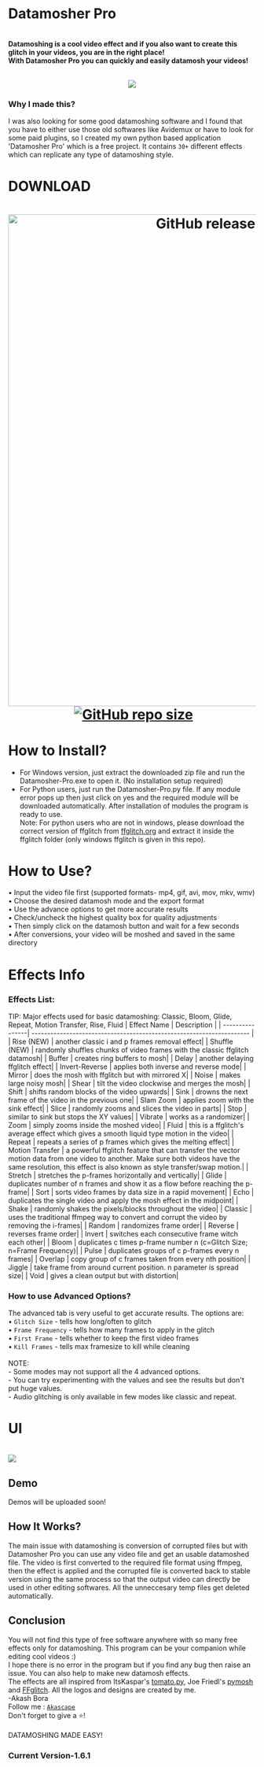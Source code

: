 # Datamosher Pro
<br><b>Datamoshing is a cool video effect and if you also want to create this glitch in your videos, you are in the right place!
<br>With Datamosher Pro you can quickly and easily datamosh your videos!</b><br>
<br><p align='center'><img src="https://user-images.githubusercontent.com/89206401/141642297-7c62cf6f-7024-430f-88a2-c9cbbf0dc655.png"></p>
### Why I made this?
I was also looking for some good datamoshing software and I found that you have to either use those old softwares like Avidemux or have to look for some paid plugins, so I created my own python based application 'Datamosher Pro' which is a free project. It contains `30+` different effects which can replicate any type of datamoshing style.
# DOWNLOAD
# <p align='center'> [<img alt="GitHub release (latest by date)" src="https://img.shields.io/github/v/release/Akascape/Datamosher-Pro?display_name=release&label=Windows&logo=Windows&logoColor=019df4&style=for-the-badge" width="1000">](https://github.com/Akascape/Datamosher-Pro/releases/download/Datamosher_Prov1.6/Datamosher_Pro_win64.zip)  [<img alt="GitHub repo size" src="https://img.shields.io/github/repo-size/Akascape/Datamosher-Pro?color=9508e2&label=Source%20Code&logo=Python&logoColor=yellow&style=for-the-badge">](https://github.com/Akascape/Datamosher-Pro/releases/download/Datamosher_Prov1.6/Datamosher_Pro-python_version.zip) </p>
# How to Install?
- For Windows version, just extract the downloaded zip file and run the Datamosher-Pro.exe to open it. (No installation setup required)
- For Python users, just run the Datamosher-Pro.py file. If any module error pops up then just click on yes and the required module will be downloaded automatically. After installation of modules the program is ready to use.
<br>Note: For python users who are not in windows, please download the correct version of ffglitch from [ffglitch.org](https://ffglitch.org/) and extract it inside the ffglitch folder (only windows ffglitch is given in this repo).
# How to Use?
• Input the video file first (supported formats- mp4, gif, avi, mov, mkv, wmv)
<br>• Choose the desired datamosh mode and the export format
<br>• Use the advance options to get more accurate results
<br>• Check/uncheck the highest quality box for quality adjustments
<br>• Then simply click on the datamosh button and wait for a few seconds
<br>• After conversions, your video will be moshed and saved in the same directory
# Effects Info
### Effects List:
TIP: Major effects used for basic datamoshing: Classic, Bloom, Glide, Repeat, Motion Transfer, Rise, Fluid
| Effect Name     | Description                                                           |
| ----------------| --------------------------------------------------------------------- |
| Rise (NEW)      | another classic i and p frames removal effect|
| Shuffle (NEW)   | randomly shuffles chunks of video frames with the classic ffglitch datamosh|
| Buffer          | creates ring buffers to mosh|
| Delay           | another delaying ffglitch effect|
| Invert-Reverse  | applies both inverse and reverse mode|
| Mirror          | does the mosh with ffglitch but with mirrored X|
| Noise           | makes large noisy mosh|
| Shear           | tilt the video clockwise and merges the mosh|
| Shift           | shifts random blocks of the video upwards|
| Sink            | drowns the next frame of the video in the previous one|
| Slam Zoom       | applies zoom with the sink effect|
| Slice           | randomly zooms and slices the video in parts|
| Stop            | similar to sink but stops the XY values|
| Vibrate         | works as a randomizer|
| Zoom            | simply zooms inside the moshed video|
| Fluid           | this is a ffglitch's average effect which gives a smooth liquid type motion in the video|
| Repeat          | repeats a series of p frames which gives the melting effect|
| Motion Transfer | a powerful ffglitch feature that can transfer the vector motion data from one video to another. Make sure both videos have the same resolution, this effect is also known as style transfer/swap motion.|
| Stretch         | stretches the p-frames horizontally and vertically|
| Glide           | duplicates number of n frames and show it as a flow before reaching the p-frame|
| Sort            | sorts video frames by data size in a rapid movement|
| Echo            | duplicates the single video and apply the mosh effect in the midpoint|
| Shake           | randomly shakes the pixels/blocks throughout the video|
| Classic         | uses the traditional ffmpeg way to convert and corrupt the video by removing the i-frames|
| Random          | randomizes frame order|
| Reverse         | reverses frame order|
| Invert          | switches each consecutive frame witch each other|
| Bloom           | duplicates c times p-frame number n (c=Glitch Size; n=Frame Frequency)|
| Pulse           | duplicates groups of c p-frames every n frames|
| Overlap         | copy group of c frames taken from every nth position|
| Jiggle          | take frame from around current position. n parameter is spread size|
| Void            | gives a clean output but with distortion|
### How to use Advanced Options?
The advanced tab is very useful to get accurate results. The options are:
<br>• `Glitch Size` - tells how long/often to glitch
<br>• `Frame Frequency` - tells how many frames to apply in the glitch
<br>• `First Frame` - tells whether to keep the first video frames
<br>• `Kill Frames` - tells max framesize to kill while cleaning
<br>
<br>NOTE:
<br>- Some modes may not support all the 4 advanced options.
<br>- You can try experimenting with the values and see the results but don't put huge values.
<br>- Audio glitching is only available in few modes like classic and repeat.
# UI
<br><img src="https://user-images.githubusercontent.com/89206401/142208408-6970448d-fe9d-4e60-aac6-21809aefcfca.png">
## Demo
Demos will be uploaded soon!
## How It Works?
The main issue with datamoshing is conversion of corrupted files but with Datamosher Pro you can use any video file and get an usable datamoshed file. The video is first converted to the required file format using ffmpeg, then the effect is applied and the corrupted file is converted back to stable version using the same process so that the output video can directly be used in other editing softwares. All the unneccesary temp files get deleted automatically.
## Conclusion
You will not find this type of free software anywhere with so many free effects only for datamoshing. This program can be your companion while editing cool videos :)
<br>I hope there is no error in the program but if you find any bug then raise an issue. You can also help to make new datamosh effects.
<br>The effects are all inspired from ItsKaspar's [tomato.py](https://github.com/itsKaspar/tomato), Joe Friedl's [pymosh](https://github.com/grampajoe/pymosh) and [FFglitch](https://ffglitch.org/). 
All the logos and designs are created by me. <br>-Akash Bora
<br>Follow me : [`Akascape`](https://github.com/Akascape)
<br> Don't forget to give a ⭐!
<br>
<br> DATAMOSHING MADE EASY!
### Current Version-1.6.1
